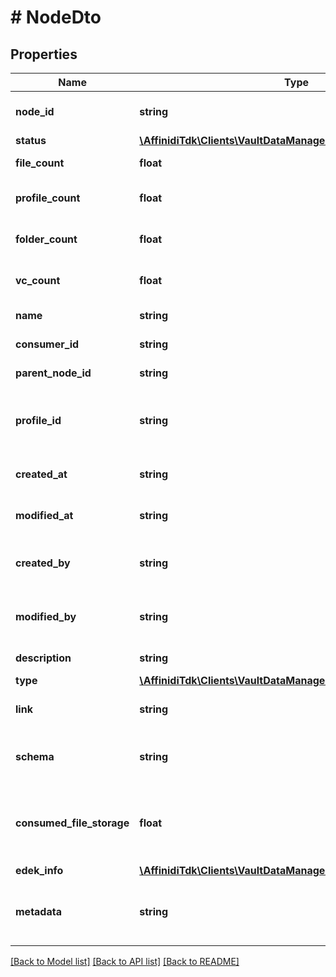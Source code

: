 # # NodeDto

## Properties

Name | Type | Description | Notes
------------ | ------------- | ------------- | -------------
**node_id** | **string** | A unique identifier of current node |
**status** | [**\AffinidiTdk\Clients\VaultDataManagerClient\Model\NodeStatus**](NodeStatus.md) |  |
**file_count** | **float** | number of files in current node | [optional]
**profile_count** | **float** | number of profiles in current node | [optional]
**folder_count** | **float** | number of folders in current node | [optional]
**vc_count** | **float** | number of vcCount in current node | [optional]
**name** | **string** | display name of current node |
**consumer_id** | **string** | unique identifier for consumer |
**parent_node_id** | **string** | parent node path |
**profile_id** | **string** | A unique identifier of profile, under which current node is created |
**created_at** | **string** | creation date/time of the node |
**modified_at** | **string** | modification date/time of the node |
**created_by** | **string** | Identifier of the user who created the node |
**modified_by** | **string** | Identifier of the user who last updated the node |
**description** | **string** | Description of the node | [optional]
**type** | [**\AffinidiTdk\Clients\VaultDataManagerClient\Model\NodeType**](NodeType.md) |  |
**link** | **string** | id of the file, used for FILE node only | [optional]
**schema** | **string** | name of the schema, used for PROFILE node only | [optional]
**consumed_file_storage** | **float** | amount of bytes used by the stored data, used for ROOT_ELEMENT only for now | [optional]
**edek_info** | [**\AffinidiTdk\Clients\VaultDataManagerClient\Model\EdekInfo**](EdekInfo.md) |  | [optional]
**metadata** | **string** | A JSON string format containing metadata of the node | [optional]

[[Back to Model list]](../../README.md#models) [[Back to API list]](../../README.md#endpoints) [[Back to README]](../../README.md)
